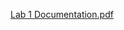 [Lab 1 Documentation.pdf](https://github.com/jramey2016/TinkerCad/files/9944459/Lab.1.Documentation.pdf)

